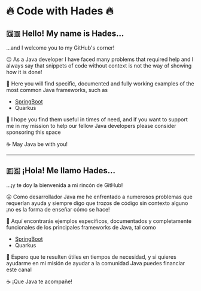 # :fire: Code with Hades :fire:

## :uk: Hello! My name is Hades...

...and I welcome you to my GitHub's corner!

:confounded: As a Java developer I have faced many problems that required help and I always say that snippets of code without context is not the way of showing how it is done!

:rocket: Here you will find specific, documented and fully working examples of the most common Java frameworks, such as

* [SpringBoot](https://github.com/codewithhades/spring-boot)
* Quarkus

:pray: I hope you find them useful in times of need, and if you want to support me in my mission to help our fellow Java developers please consider sponsoring this space

:coffee: May Java be with you!

---

## :es: ¡Hola! Me llamo Hades...

...¡y te doy la bienvenida a mi rincón de GitHub!

:confounded: Como desarrollador Java me he enfrentado a numerosos problemas que requerían ayuda y siempre digo que trozos de código sin contexto alguno ¡no es la forma de enseñar cómo se hace!

:rocket: Aquí encontrarás ejemplos específicos, documentados y completamente funcionales de los principales frameworks de Java, tal como

* [SpringBoot](https://github.com/codewithhades/spring-boot)
* Quarkus

:pray: Espero que te resulten útiles en tiempos de necesidad, y si quieres ayudarme en mi misión de ayudar a la comunidad Java puedes financiar este canal

:coffee: ¡Que Java te acompañe!